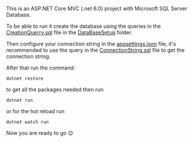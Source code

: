 This is an ASP.NET Core MVC (.net 6.0) project with Microsoft SQL Server Database.

To be able to run it create the database using the queries in the [CreationQuerry.sql](https://github.com/Seif302010/MedicalScan/blob/main/DataBaseSetup/CreationQuerry.sql) file in the [DataBaseSetup](https://github.com/Seif302010/MedicalScan/tree/main/DataBaseSetup) folder.

Then configure your connection string in the [appsettings.json](https://github.com/Seif302010/MedicalScan/blob/main/appsettings.json) file, it's recommended to use the query in the [ConnectionString.sql](https://github.com/Seif302010/MedicalScan/blob/main/DataBaseSetup/ConnectionString.sql) file to get the connection string.

After that run the command:
```
dotnet restore

```
to get all the packages needed then run 
```
dotnet run

```
or for the hot reload run 
```
dotnet watch run

```
Now you are ready to go :wink:
